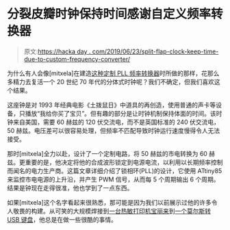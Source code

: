 # 分裂皮瓣时钟保持时间感谢自定义频率转换器

> 原文:[https://hacka day . com/2019/06/23/split-flap-clock-keep-time-due-to-custom-frequency-converter/](https://hackaday.com/2019/06/23/split-flap-clock-keeps-time-thanks-to-custom-frequency-converter/)

为什么有人会像[mitxela]在建造[这种定制 PLL 频率转换器](https://mitxela.com/projects/phase-locked_inverter)时所做的那样，花那么多精力去复活一个 20 世纪 70 年代的分体式时钟呢？我们不确定，但我们喜欢这个结果。

这座钟是对 1993 年经典电影《土拨鼠日》中道具的再创造，使用普通的声卡等设备，只播放“我给你买了宝贝”。但有趣的部分是让时钟机制保持体面的时间。该时钟来自美国，需要 60 赫兹的 120 伏交流电，而不是英国标准的 240 伏交流电，50 赫兹。电压差可以很容易处理，但频率不匹配导致时钟运行速度慢得令人无法接受。

那时[mitxela]全力以赴，设计了一个定制电路，将 50 赫兹的市电转换为 60 赫兹。更重要的是，他决定将他的合成波形锁定到电源电流，以利用以长期频率控制而闻名的电力生产商。这篇文章详细介绍了锁相环(PLL)的设计，它使用 ATtiny85 来监控市电电源的上升沿，并产生 PWM 信号，从而每 5 个周期输出 6 个周期。结果是钟现在走得很准，他也学到了一点东西。

如果[mitxela]这个名字看起来很熟悉，那可能是因为我们以前展示过他的许多令人敬畏的构建。从可笑的大规模焊接到[一台热敏打印机宝丽来](https://hackaday.com/2018/04/16/polaroid-gets-thermal-printer-and-raspberry-pi/)到[一个莫尔斯转 USB 键盘](https://hackaday.com/2017/01/25/tiny-morse-code-usb-keyboard/)，他总是在做一些很酷的事情。